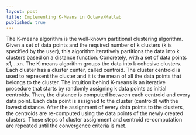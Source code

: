 ```yaml
---
layout: post
title: Implementing K-Means in Octave/Matlab
published: true
---
```


The K-means algorithm is the well-known partitional clustering algorithm. Given a set of data points and the required number of k clusters (k is specified by the user), this algorithm iteratively partitions the data into k clusters based on a distance function. Concretely, with a set of data points x1,...xn. The K-means algorithm groups the data into k cohesive clusters. Each cluster has a cluster center, called centroid. The cluster centroid is used to represent the cluster and it is the mean of all the data points that belongs to the cluster. The intuition behind K-means is an iterative procedure that starts by randomly assigning k data points as initial centroids. Then, the distance is computed between each centroid and every data point. Each data point is assigned to the cluster (centroid) with the lowest distance. After the assignment of every data points to the clusters, the centroids are re-computed using the data points of the newly created clusters. These steps of cluster assignment and centroid re-computation are  repeated until the convergence criteria is met.
